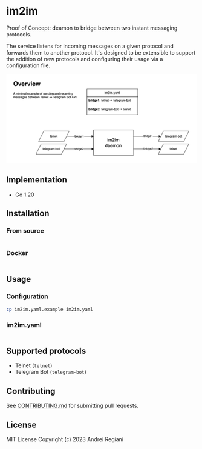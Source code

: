 # im2im

Proof of Concept: deamon to bridge between two instant messaging protocols.

The service listens for incoming messages on a given protocol and forwards them to another protocol. It's designed to be extensible to support the addition of new protocols and configuring their usage via a configuration file.

![Alt text](./assets/overview.png "Overview")

## Implementation

* Go 1.20

## Installation

### From source

```bash
```

### Docker

```bash
```

## Usage

### Configuration

```bash
cp im2im.yaml.example im2im.yaml
```

### im2im.yaml

```yaml
```

## Supported protocols

* Telnet (`telnet`)
* Telegram Bot (`telegram-bot`)

## Contributing

See [CONTRIBUTING.md](CONTRIBUTING.md) for submitting pull requests.

## License

MIT License
Copyright (c) 2023 Andrei Regiani
